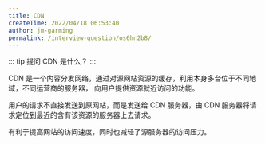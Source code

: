```yaml
---
title: CDN
createTime: 2022/04/18 06:53:40
author: jm-garming
permalink: /interview-question/os6hn2b8/
---
```


::: tip 提问
CDN 是什么？
:::

CDN 是一个内容分发网络，通过对源网站资源的缓存，利用本身多台位于不同地域，不同运营商的服务器，
向用户提供资源就近访问的功能。

用户的请求不直接发送到原网站，而是发送给 CDN 服务器，由 CDN 服务器将请求定位到最近的含有该资源的服务器上去请求。

有利于提高网站的访问速度，同时也减轻了源服务器的访问压力。
